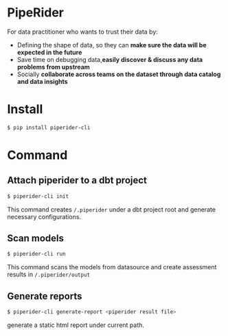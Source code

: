 # PipeRider

For data practitioner who wants to trust their data by:  
- Defining the shape of data, so they can **make sure the data will be expected in the future** 
- Save time on debugging data,**easily discover & discuss any data problems from upstream**
- Socially **collaborate across teams on the dataset through data catalog and data insights**

# Install

```bash
$ pip install piperider-cli
```

# Command

## Attach piperider to a dbt project
```bash
$ piperider-cli init
```
This command creates `/.piperider` under a dbt project root and generate necessary configurations.


## Scan models
```bash
$ piperider-cli run
```
This command scans the models from datasource and create assessment results in `/.piperider/output`

## Generate reports
```bash
$ piperider-cli generate-report <piperider result file>
```
generate a static html report under current path. 
